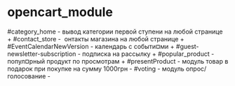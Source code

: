 # opencart_module

#category_home - вывод категории первой ступени на любой странице +
#contact_store -  онтакты магазина на любой странице +
#EventCalendarNewVersion - календарь с событи¤ми +
#guest-newsletter-subscription - подписка на рассылку +
#popular_product - попул¤рный продукт по просмотрам +
#presentProduct - модуль товар в подарок при покупке на сумму 1000грн -
#voting - модуль опрос/голосование -